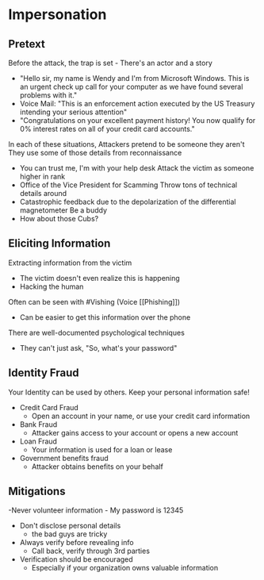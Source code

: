# Impersonation
## Pretext
Before the attack, the trap is set
	- There's an actor and a story
-	"Hello sir, my name is Wendy and I'm from Microsoft Windows. This is an urgent check up call for your computer as we have found several problems with it."
-	Voice Mail: "This is an enforcement action executed by the US Treasury intending your serious attention"
-	"Congratulations on your excellent payment history! You now qualify for 0% interest rates on all of your credit card accounts."

In each of these situations, Attackers pretend to be someone they aren't
They use some of those details from reconnaissance
-	You can trust me, I'm with your help desk
Attack the victim as someone higher in rank
-	Office of the Vice President for Scamming
Throw tons of technical details around
- Catastrophic feedback due to the depolarization of the differential magnetometer
Be a buddy
-	How about those Cubs? 


## Eliciting Information
Extracting information from the victim 
- The victim doesn't even realize this is happening 
- Hacking the human

Often can be seen with #Vishing (Voice [[Phishing]])
- Can be easier to get this information over the phone

There are well-documented psychological techniques
- They can't just ask, "So, what's your password"

## Identity Fraud
Your Identity can be used by others. Keep your personal information safe!
- Credit Card Fraud
	-	Open an account in your name, or use your credit card information
- Bank Fraud
	-	Attacker gains access to your account or opens a new account
- Loan Fraud
	-	Your information is used for a loan or lease
- Government benefits fraud
	-	Attacker obtains benefits on your behalf
## Mitigations
-Never volunteer information
	- My password is 12345
- Don't disclose personal details
	- the bad guys are tricky
- Always verify before revealing info
	- Call back, verify through 3rd parties
- Verification should be encouraged
	- Especially if your organization owns valuable information